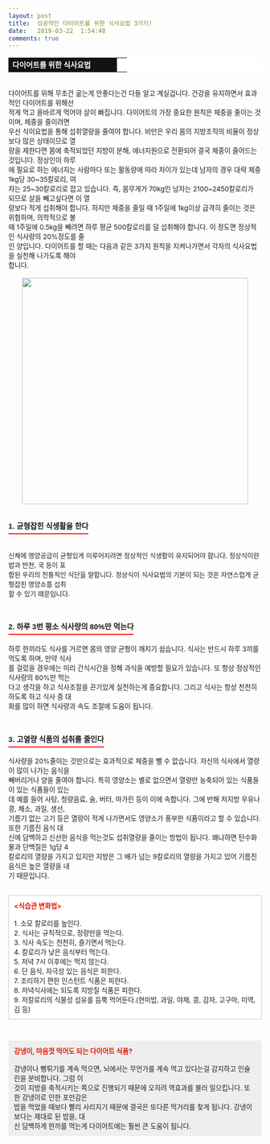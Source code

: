 ```yaml
---
layout: post
title:  성공적인 다이어트를 위한 식사요법 3가지!
date:   2019-03-22  1:54:48
comments: true
---
```



<div><table width="99%" bgcolor="#ffffff" cellspacing="1" cellpadding="2"><tbody><tr><td width="200" bgcolor="#141313" style-="border-bottom:#141313 1px solid; border-left:#141313 1px solid; border-top:#141313 1px solid; &#13;&#10;border-right:#141313 1px solid"><span style="color: rgb(0, 0, 0); font-family: 맑은 고딕, dotum, verdana; font-size: 11pt;"><strong><span syle="font-size:11pt"><font color="#fffff0">다이어트를 위한 식사요법 </font></span></strong></span></td><td style="border-width: 0px 0px 1px; border-style: solid; border-color: rgb(255, 255, 255) rgb(255, 255, 255) rgb(20, 19, 19);"><span style="font-size: 11pt;"><font color="#000000">&nbsp;</font></span></td></tr></tbody></table><span style="font-size: 10pt;">﻿<br>다이어트를 위해 무조건 굶는게 안좋다는건 다들 알고 계실겁니다. 건강을 유지하면서 효과적인 다이어트를 위해선<br> 적게 먹고 올바르게 먹어야 살이 빠집니다. 다이어트의 가장 중요한 원칙은 체중을 줄이는 것이며, 체중을 줄이려면 <br> 우선 식이요법을 통해 섭취열량을 줄여야 합니다. 비만은 우리 몸의 지방조직의 비율이 정상보다 많은 상태이므로 열<br> 량을 제한다면 몸에 축적되었던 지방이 분해, 에너지원으로 전환되어 결국 체중이 줄어드는 것입니다. 정상인이 하루<br> 에 필요로 하는 에너지는 사람마다 또는 활동량에 따라 차이가 있는데 남자의 경우 대략 체중 1kg당 30~35칼로리, 여<br> 자는 25~30칼로리로 잡고 있습니다. 즉, 몸무게가 70kg인 남자는 2100~2450칼로리가 되므로 살을 빼고싶다면 이 열<br> 량보다 적게 섭취해야 합니다. 하지만 체중을 줄일 때 1주일에 1kg이상 급격히 줄이는 것은 위험하며, 의학적으로 볼 <br> 때 1주일에 0.5kg을 빼려면 하루 평균 500칼로리를 덜 섭취해야 합니다. 이 정도면 정상적인 식사량의 20%정도를 줄<br> 인 양입니다. 다이어트를 할 때는 다음과 같은 3가지 원칙을 지켜나가면서 각자의 식사요법을 실천해 나가도록 해야<br> 합니다.<br><br></span><div class="imageblock center" style="text-align: center; clear: both;"><span data-url="https://t1.daumcdn.net/cfile/tistory/152C02564D632DD91A?download" data-lightbox="lightbox"><img width="450" height="313" style="height: auto; cursor: pointer; max-width: 100%;" alt="" src="https://t1.daumcdn.net/cfile/tistory/152C02564D632DD91A" filename="cfile23.uf@152C02564D632DD91ADBFC.jpg" filemime=""></span></div><span style="font-size: 10pt;">﻿</span><br><span style="font-size: 10pt;">﻿</span><br><h3 style="font: bold 11pt/normal 맑은 고딕, Dotum, Sans-serif; margin: 0px; padding: 0px 0px 5px; border-bottom-color: rgb(255, 0, 0); border-bottom-width: 2px; border-bottom-style: solid; float: left; font-size-adjust: none; font-stretch: normal;">1. 균형잡힌 식생활을 한다</h3></div><p><span style="font-size: 10pt;">﻿</span><br><span style="font-size: 10pt;">﻿</span><br></p><font size="2"><p>신체에 영양공급이 균형있게 이루어지려면 정상적인 식생활이 유지되어야 합니다. 정상식이란 밥과 반찬, 국 등이 포<br> 함된 우리의 전통적인 식단을 말합니다. 정상식이 식사요법의 기본이 되는 것은 자연스럽게 균형잡힌 영양소를 섭취<br> 할 수 있기 때문입니다.<br><br><br></p><h3 style="font: bold 11pt/normal 맑은 고딕, Dotum, Sans-serif; margin: 0px; padding: 0px 0px 5px; border-bottom-color: rgb(255, 0, 0); border-bottom-width: 2px; border-bottom-style: solid; float: left; font-size-adjust: none; font-stretch: normal;">2. 하루 3번 평소 식사량의 80%만 먹는다</h3><p><span style="font-size: 10pt;">﻿</span><br></p><span style="font-size: 10pt;"><p>﻿<br>하루 한끼라도 식사를 거르면 몸의 영양 균형이 깨지기 쉽습니다. 식사는 반드시 하루 3끼를 먹도록 하며, 만약 식사<br> 를 걸렀을 경우에는 미리 간식시간을 정해 과식을 예방할 필요가 있습니다. 또 항상 정상적인 식사량의 80%만 먹는<br> 다고 생각을 하고 식사조절을 끈기있게 실천하는게 중요합니다. 그리고 식사는 항상 천천히 하도록 하고 식사 중 대<br> 화를 많이 하면 식사량과 속도 조절에 도움이 됩니다.<br><br><br></p><h3 style="font: bold 11pt/normal 맑은 고딕, Dotum, Sans-serif; margin: 0px; padding: 0px 0px 5px; border-bottom-color: rgb(255, 0, 0); border-bottom-width: 2px; border-bottom-style: solid; float: left; font-size-adjust: none; font-stretch: normal;">3. 고열량 식품의 섭취를 줄인다</h3><p><span style="font-size: 10pt;">﻿</span><br></p><span style="font-size: 10pt;"><p><br> ﻿식사량을 20%줄이는 것만으로는 효과적으로 체중을 뺄 수 없습니다. 자신의 식사에서 열량이 많이 나가는 음식을 <br> 빼버리거나 양을 줄여야 합니다. 특히 영양소는 별로 없으면서 열량만 농축되어 있는 식품들이 있는 식품들이 있는<br> 데 예를 들어 사탕, 청량음료, 술, 버터, 마가린 등이 이에 속합니다. 그에 반해 저지방 우유나 콩, 채소, 과일, 생선, <br>기름기 없는 고기 등은 열량이 적게 나가면서도 영양소가 풍부한 식품이라고 할 수 있습니다. 또한 기름진 음식 대<br> 신에 담백하고 신선한 음식을 먹는것도 섭취열량을 줄이는 방법이 됩니다. 왜냐하면 탄수화물과 단백질은 1g당 4<br>칼로리의 열량을 가지고 있지만 지방은 그 배가 넘는 9칼로리의 열량을 가지고 있어 기름진 음식은 높은 열량을 내<br> 기 때문입니다.<br><br></p><div class="txc-textbox" style="padding: 10px; border: 1px solid rgb(203, 203, 203); border-image: none; background-color: rgb(255, 255, 255);"><strong><font color="#e31600">&lt;식습관 변화법&gt;</font></strong><br><br>1. 소모 칼로리를 높인다.<br>2. 식사는 규칙적으로, 정량만을 먹는다.<br>3. 식사 속도는 천천히, 즐기면서 먹는다.<br>4. 칼로리가 낮은 음식부터 먹는다.<br>5. 저녁 7시 이후에는 먹지 않는다.<br>6. 단 음식, 자극성 있는 음식은 피한다.<br>7. 조리하기 편한 인스턴트 식품은 피한다.<br>8. 저녁식사에는 되도록 지방질 식품은 피한다.<br>9. 저칼로리의 식물성 섬유를 듬뿍 먹어둔다.(현미밥, 과일, 야채, 콩, 감자, 고구마, 미역, 김 등)<br></div><p><br></p><div class="txc-textbox" style="padding: 10px; border: 1px solid rgb(238, 238, 238); border-image: none; background-color: rgb(238, 238, 238);"><strong><font color="#e31600">강냉이, 마음껏 먹어도 되는 다이어트 식품?</font></strong><br><br>강냉이나 뻥튀기를 계속 먹으면, 뇌에서는 무언가를 계속 먹고 있다는걸 감지하고 인슐린을 분비합니다. 그럼 이<br> 것이 지방을 축적시키는 쪽으로 진행되기 때문에 오히려 역효과를 불러 일으킵니다. 또한 강냉이로 인한 포만감은 <br> 밥을 먹었을 때보다 빨리 사리지기 때문에 결국은 또다른 먹거리를 찾게 됩니다. 강냉이보다는 제대로 된 밥을, 대<br> 신 담백하게 한끼를 먹는게 다이어트에는 훨씬 큰 도움이 됩니다.</div></span><p></p></span><p></p></font><p><br><br></p>